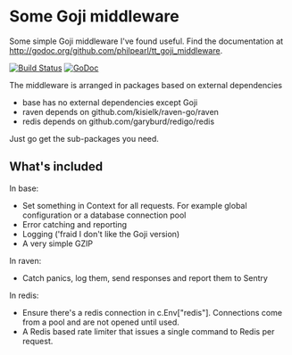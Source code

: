 # Some Goji middleware

Some simple Goji middleware I've found useful.  Find the documentation at http://godoc.org/github.com/philpearl/tt_goji_middleware.

[![Build Status](https://travis-ci.org/philpearl/tt_goji_middleware.svg)](https://travis-ci.org/philpearl/tt_goji_middleware) [![GoDoc](https://godoc.org/github.com/philpearl/tt_goji_middleware?status.svg)](https://godoc.org/github.com/philpearl/tt_goji_middleware)

The middleware is arranged in packages based on external dependencies

- base has no external dependencies except Goji
- raven depends on github.com/kisielk/raven-go/raven
- redis depends on github.com/garyburd/redigo/redis

Just go get the sub-packages you need.

## What's included

In base:
- Set something in Context for all requests.  For example global configuration or a database connection pool
- Error catching and reporting
- Logging ('fraid I don't like the Goji version)
- A very simple GZIP

In raven:
- Catch panics, log them, send responses and report them to Sentry

In redis:
- Ensure there's a redis connection in c.Env["redis"].  Connections come from a pool and are not opened until used.
- A Redis based rate limiter that issues a single command to Redis per request.
